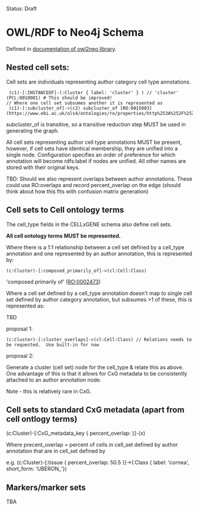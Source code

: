 Status: Draft

# OWL/RDF to Neo4j Schema

Defined in [documentation of owl2neo library](https://github.com/OBASKTools/neo4j2owl?tab=readme-ov-file#entities).

## Nested cell sets:

Cell sets are individuals representing author category cell type annotations.

```cypher
 (c1)-[:INSTANCEOF]-(:Cluster { label: 'cluster' } ) // 'cluster' (PCL:0010001) # This should be improved!
// Where one cell set subsumes another it is represented as
 (c1)-[:subcluster_of]->(c2) subcluster_of [RO:0015003](https://www.ebi.ac.uk/ols4/ontologies/ro/properties/http%253A%252F%252Fpurl.obolibrary.org%252Fobo%252FRO_0015003)
```
subcluster_of is transitive, so a transitive reduction step MUST be used in generating the graph.

All cell sets representing author cell type annotations MUST be present, however, if cell sets have identical membership, they are unified into a single node. Configuration specifies an order of preference for which annotation will become rdfs:label if nodes are unified.  All other names are stored with their original keys.

TBD: Should we also represent overlaps between author annotations.  These could use RO:overlaps and record percent_overlap on the edge (should think about how this fits with confusion matrix generation)
 
## Cell sets to Cell ontology terms

The cell_type fields in the CELLxGENE schema also define cell sets.

**All cell ontology terms MUST be represented.** 

Where there is a 1:1 relationship between a cell set defined by a cell_type annotation and one represented by an author annotation, this is represented by:

```cypher
(c:Cluster)-[:composed_primarily_of]->(cl:Cell:Class) 
```

'composed primarily of' ([RO:0002473](https://www.ebi.ac.uk/ols4/ontologies/ro/properties/http%253A%252F%252Fpurl.obolibrary.org%252Fobo%252FRO_0002473))

Where a cell set defined by a cell_type annotation doesn't map to single cell set defined by author category annotation, but subsumes >1 of these, this is represented as:

TBD

proposal 1:

```cypher
(c:Cluster)-[:cluster_overlaps]->(cl:Cell:Class) // Relations needs to be requested.  Use built-in for now
```

proposal 2: 

Generate a cluster (cell set) node for the cell_type & relate this as above. One advantage of this is that it allows for CxG metadata to be consistently attached to an author annotation node.

Note - this is relatively rare in CxG.


## Cell sets to standard CxG metadata (apart from cell ontlogy terms)

(c:Cluster)-[:CxG_metadata_key { percent_overlap: <float> }]-(x)

Where precent_overlap = percent of cells in cell_set defined by author annotation that are in cell_set defined by 

e.g. 
(c:Cluster)-[:tissue { percent_overlap: 50.5 }]->(:Class { label: 'cornea', short_form: 'UBERON_'})

## Markers/marker sets

TBA



